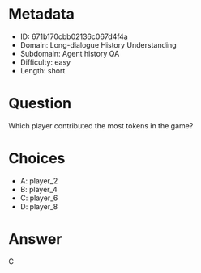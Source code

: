 # Metadata

- ID: 671b170cbb02136c067d4f4a
- Domain: Long-dialogue History Understanding
- Subdomain: Agent history QA
- Difficulty: easy
- Length: short

# Question

Which player contributed the most tokens in the game?

# Choices

- A: player_2
- B: player_4
- C: player_6
- D: player_8

# Answer

C
